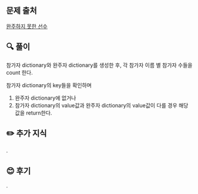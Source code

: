 ## 문제 출처

<a href="https://school.programmers.co.kr/learn/courses/30/lessons/42576" rel="nofollow">완주하지 못한 선수</a>

## 🔍 풀이

참가자 dictionary와 완주자 dictionary를 생성한 후, 각 참가자 이름 별 참가자 수들을 count 한다. 

참가자 dictionary의 key들을 확인하며
1. 완주자 dictionary에 없거나
2. 참가자 dictionary의 value값과 완주자 dictionary의 value값이 다를 경우 해당 값을 return한다.

## ✏️ 추가 지식

.

## 😊 후기

.